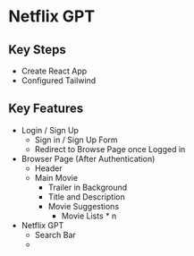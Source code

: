 # Netflix GPT

## Key Steps

- Create React App
- Configured Tailwind


## Key Features

- Login / Sign Up
  - Sign in / Sign Up Form
  - Redirect to Browse Page once Logged in
- Browser Page (After Authentication)
  - Header
  - Main Movie
    - Trailer in Background
    - Title and Description
    - Movie Suggestions
      - Movie Lists * n
- Netflix GPT
  - Search Bar
  -
